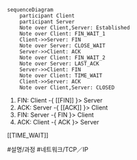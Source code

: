 ```mermaid
sequenceDiagram
    participant Client
    participant Server
    Note over Client,Server: Established
    Note over Client: FIN_WAIT_1
    Client->>Server: FIN
    Note over Server: CLOSE_WAIT
    Server->>Client: ACK
    Note over Client: FIN_WAIT_2
    Note over Server: LAST_ACK
    Server->>Client: FIN
    Note over Client: TIME_WAIT
    Client->>Server: ACK
    Note over Client,Server: CLOSED
```

1. FIN: Client -{ [[FIN]] }> Server
2. ACK: Server -{ [[ACK]] }> Client
3. FIN: Server -{ FIN }> Client
4. ACK: Client -{ ACK }> Server

[[TIME_WAIT]]

#설명/과정 #네트워크/TCP／IP 
